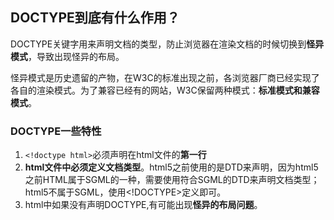 ## DOCTYPE到底有什么作用？

DOCTYPE关键字用来声明文档的类型，防止浏览器在渲染文档的时候切换到**怪异模式**，导致出现怪异的布局。

怪异模式是历史遗留的产物，在W3C的标准出现之前，各浏览器厂商已经实现了各自的渲染模式。为了兼容已经有的网站，W3C保留两种模式：**标准模式和兼容模式**。

### DOCTYPE一些特性
1. `<!doctype html>`必须声明在html文件的**第一行**
2. **html文件中必须定义文档类型**。html5之前使用的是DTD来声明，因为html5之前HTML属于SGML的一种，需要使用符合SGML的DTD来声明文档类型；html5不属于SGML，使用<!DOCTYPE>定义即可。
3. html中如果没有声明DOCTYPE,有可能出现**怪异的布局问题**。

